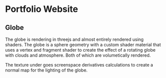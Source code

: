 # Portfolio Website

## Globe
The globe is rendering in threejs and almost entirely rendered using shaders. 
The globe is a sphere geometry with a custom shader material that uses a vertex and fragment shader to create the effect of a rotating globe with clouds and atmosphere.
Both of which are volumetically rendered.

The texture under goes screenspace derivatives calculations to create a normal map for the lighting of the globe.
